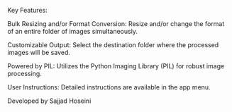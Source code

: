 Key Features:

Bulk Resizing and/or Format Conversion: Resize and/or change the format of an entire folder of images simultaneously.

Customizable Output: Select the destination folder where the processed images will be saved.

Powered by PIL: Utilizes the Python Imaging Library (PIL) for robust image processing.

User Instructions: Detailed instructions are available in the app menu.

Developed by Sajjad Hoseini

